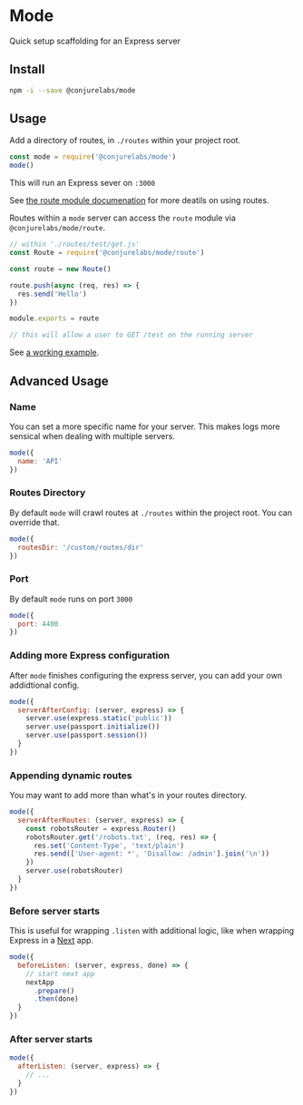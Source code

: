 # Mode

Quick setup scaffolding for an Express server

## Install

```sh
npm -i --save @conjurelabs/mode
```

## Usage

Add a directory of routes, in `./routes` within your project root.

```js
const mode = require('@conjurelabs/mode')
mode()
```

This will run an Express sever on `:3000`

See [the route module documenation](https://github.com/ConjureLabs/route#readme) for more deatils on using routes.

Routes within a `mode` server can access the `route` module via `@conjurelabs/mode/route`.

```js
// within './routes/test/get.js'
const Route = require('@conjurelabs/mode/route')

const route = new Route()

route.push(async (req, res) => {
  res.send('Hello')
})

module.exports = route

// this will allow a user to GET /test on the running server
```

See [a working example](https://github.com/ConjureLabs/mode/tree/master/example).

## Advanced Usage

### Name

You can set a more specific name for your server. This makes logs more sensical when dealing with multiple servers.

```js
mode({
  name: 'API'
})
```

### Routes Directory

By default `mode` will crawl routes at `./routes` within the project root. You can override that.

```js
mode({
  routesDir: '/custom/routes/dir'
})
```

### Port

By default `mode` runs on port `3000`

```js
mode({
  port: 4400
})
```

### Adding more Express configuration

After `mode` finishes configuring the express server, you can add your own addidtional config.

```js
mode({
  serverAfterConfig: (server, express) => {
    server.use(express.static('public'))
    server.use(passport.initialize())
    server.use(passport.session())
  }
})
```

### Appending dynamic routes

You may want to add more than what's in your routes directory.

```js
mode({
  serverAfterRoutes: (server, express) => {
    const robotsRouter = express.Router()
    robotsRouter.get('/robots.txt', (req, res) => {
      res.set('Content-Type', 'text/plain')
      res.send(['User-agent: *', 'Disallow: /admin'].join('\n'))
    })
    server.use(robotsRouter)
  }
})
```

### Before server starts

This is useful for wrapping `.listen` with additional logic, like when wrapping Express in a [Next](https://github.com/zeit/next.js#readme) app.

```js
mode({
  beforeListen: (server, express, done) => {
    // start next app
    nextApp
      .prepare()
      .then(done)
  }
})
```

### After server starts

```js
mode({
  afterListen: (server, express) => {
    // ...
  }
})
```
